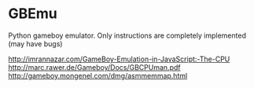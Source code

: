 # GBEmu
Python gameboy emulator.
Only instructions are completely implemented (may have bugs)

http://imrannazar.com/GameBoy-Emulation-in-JavaScript:-The-CPU
http://marc.rawer.de/Gameboy/Docs/GBCPUman.pdf
http://gameboy.mongenel.com/dmg/asmmemmap.html

